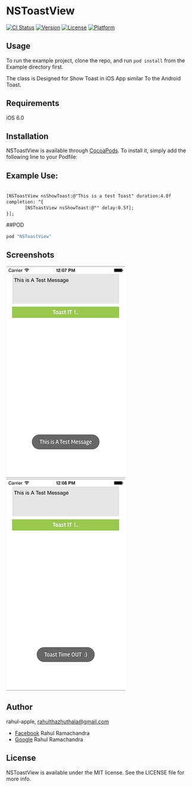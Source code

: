 # NSToastView

[![CI Status](http://img.shields.io/travis/rahul-apple/NSToastView.svg?style=flat)](https://travis-ci.org/rahul-apple/NSToastView)
[![Version](https://img.shields.io/cocoapods/v/NSToastView.svg?style=flat)](http://cocoapods.org/pods/NSToastView)
[![License](https://img.shields.io/cocoapods/l/NSToastView.svg?style=flat)](http://cocoapods.org/pods/NSToastView)
[![Platform](https://img.shields.io/cocoapods/p/NSToastView.svg?style=flat)](http://cocoapods.org/pods/NSToastView)

## Usage

To run the example project, clone the repo, and run `pod install` from the Example directory first.

The class is Designed for Show Toast in iOS App  similar To the Android Toast.

## Requirements

iOS 6.0

## Installation

NSToastView is available through [CocoaPods](http://cocoapods.org). To install
it, simply add the following line to your Podfile:

## Example Use:
 ```

[NSToastView nsShowToast:@"This is a test Toast" duration:4.0f completion: ^{
        [NSToastView nsShowToast:@"" delay:0.5f];
}];

```
##POD

```ruby
pod "NSToastView"
```

## Screenshots
![](Screenshots/conn1.png)
![](Screenshots/conn2.png)

## Author

rahul-apple, rahulthazhuthala@gmail.com
- [Facebook][] Rahul Ramachandra
- [Google][] Rahul Ramachandra

[Google]:https://plus.google.com/+RahulR-apple
[Facebook]:https://www.facebook.com/hijaz3710

## License

NSToastView is available under the MIT license. See the LICENSE file for more info.
